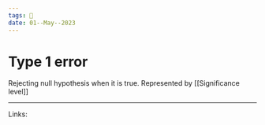 ```yaml
---
tags: 🌱
date: 01--May--2023
---
```


# Type 1 error

Rejecting null hypothesis when it is true. Represented by [[Significance level]]

---
Links: 